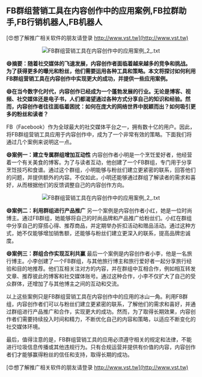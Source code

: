 ## **FB群组营销工具在内容创作中的应用案例,FB拉群助手,FB行销机器人,FB机器人**

[😍想了解推广相关软件的朋友请登录 http://www.vst.tw](http://www.vst.tw)

 <center><img src="https://vst.tw/MP4/tuiguang/png/0.png" alt="FB群组营销工具在内容创作中的应用案例_2_.txt"></center>

**😄摘要：随着社交媒体的飞速发展，内容创作者面临着越来越多的竞争和挑战。为了获得更多的曝光和粉丝，他们需要运用各种工具和策略。本文将探讨如何利用FB群组营销工具在内容创作中实现更大的成功，并提供一些应用案例。**

**😄在当今数字化时代，内容创作已经成为一个蓬勃发展的行业。无论是博客、视频、社交媒体还是电子书，人们都渴望通过各种方式分享自己的知识和经验。然而，内容创作者往往面临着困扰：如何在庞大的网络世界中脱颖而出？如何吸引更多的粉丝和读者？**

FB（Facebook）作为全球最大的社交媒体平台之一，拥有数十亿的用户。因此，将FB群组营销工具应用于内容创作中，成为了一个非常有效的策略。下面我们将通过几个案例来说明这一点。

**😄案例一：建立专属群组增加互动性**
内容创作者小明是一个烹饪爱好者，他经营着一个有关美食的博客。为了与读者互动，他创建了一个FB群组，专门用于分享烹饪技巧和食谱。通过这个群组，小明能够与粉丝们建立更紧密的联系，回答他们的问题，并提供额外的内容。不仅如此，小明还能够通过群组了解读者的需求和喜好，从而根据他们的反馈调整自己的内容创作方向。

 <center><img src="https://vst.tw/MP4/tuiguang/png/8.png" alt="FB群组营销工具在内容创作中的应用案例_2_.txt"></center>

**😄案例二：利用群组进行产品推广**
另一个案例是内容创作者小红，她是一位时尚博主。通过FB群组，她能够将自己的时尚品牌和产品推广给粉丝们。小红在群组中分享自己的穿搭心得、推荐商品，并定期举办折扣活动和赠品活动。通过这种方式，她不仅能够增加销售额，还能够与粉丝们建立更深入的联系，提高品牌忠诚度。

**😄案例三：群组合作实现互利共赢**
最后一个案例是内容创作者小李，他是一名旅行博主。小李创建了一个FB群组，与其他旅行博主和旅行爱好者一起分享旅行经验和目的地推荐。他们互相关注对方的内容，并在群组中互相合作，例如相互转发文章、推荐彼此的博客和社交媒体账号。通过这种合作，小李不仅扩大了自己的受众群体，还增加了与其他博主之间的互动和交流。

以上这些案例只是FB群组营销工具在内容创作中的应用的冰山一角。利用FB群组，内容创作者们可以与粉丝们建立更紧密的联系，了解他们的需求和喜好，并通过群组进行产品推广和合作，实现更大的成功。然而，为了取得长期效果，内容创作者们需要持续投入时间和精力，不断优化自己的内容和策略，以适应不断变化的社交媒体环境。

最后，值得注意的是，FB群组营销工具的应用必须遵守相关的规定和法律，不能进行垃圾信息传播或其他违规行为。只有合规运营并提供有价值的内容，内容创作者们才能够赢得粉丝的信任和支持，取得长期的成功。

[😍想了解推广相关软件的朋友请登录 http://www.vst.tw](http://www.vst.tw)



